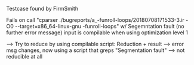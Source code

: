 Testcase found by FirmSmith

Fails on call "cparser ./bugreports/a_-funroll-loops/20180708171533-3.ir -O0 --target=x86_64-linux-gnu -funroll-loops" w/ Segemntation fault (no further error message)
input is compilable when using optimization level 1

--> Try to reduce by using compilable script: Reduction + result
--> error msg changes, now using a script that greps "Segmentation fault"
--> not reducible at all
